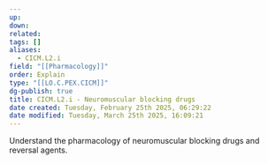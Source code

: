 ```yaml
---
up: 
down: 
related: 
tags: []
aliases:
  - CICM.L2.i
field: "[[Pharmacology]]"
order: Explain
type: "[[LO.C.PEX.CICM]]"
dg-publish: true
title: CICM.L2.i - Neuromuscular blocking drugs
date created: Tuesday, February 25th 2025, 06:29:22
date modified: Tuesday, March 25th 2025, 16:09:21
---
```


Understand the pharmacology of neuromuscular blocking drugs and reversal agents.
